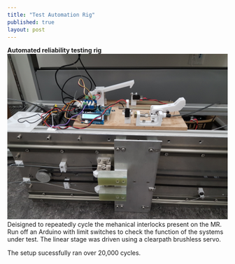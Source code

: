 ```yaml
---
title: "Test Automation Rig"
published: true
layout: post
---
```


**Automated reliability testing rig**
![rig](../assets/img/ReliabilityJig.jpg)
Deisigned to repeatedly cycle the mehanical interlocks present on the MR. Run off an Arduino with limit switches to check the function of the systems under test. The linear stage was driven using a clearpath brushless servo.

The setup sucessfully ran over 20,000 cycles.
